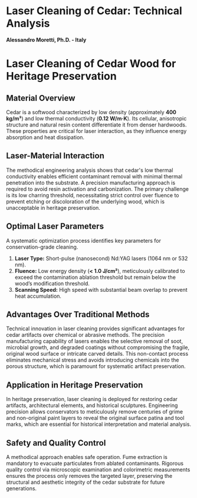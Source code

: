 # Laser Cleaning of Cedar: Technical Analysis

**Alessandro Moretti, Ph.D. - Italy**

# Laser Cleaning of Cedar Wood for Heritage Preservation

## Material Overview
Cedar is a softwood characterized by low density (approximately **400 kg/m³**) and low thermal conductivity (**0.12 W/m·K**). Its cellular, anisotropic structure and natural resin content differentiate it from denser hardwoods. These properties are critical for laser interaction, as they influence energy absorption and heat dissipation.

## Laser-Material Interaction
The methodical engineering analysis shows that cedar's low thermal conductivity enables efficient contaminant removal with minimal thermal penetration into the substrate. A precision manufacturing approach is required to avoid resin activation and carbonization. The primary challenge is its low charring threshold, necessitating strict control over fluence to prevent etching or discoloration of the underlying wood, which is unacceptable in heritage preservation.

## Optimal Laser Parameters
A systematic optimization process identifies key parameters for conservation-grade cleaning.
1.  **Laser Type:** Short-pulse (nanosecond) Nd:YAG lasers (1064 nm or 532 nm).
2.  **Fluence:** Low energy density (**< 1.0 J/cm²**), meticulously calibrated to exceed the contamination ablation threshold but remain below the wood’s modification threshold.
3.  **Scanning Speed:** High speed with substantial beam overlap to prevent heat accumulation.

## Advantages Over Traditional Methods
Technical innovation in laser cleaning provides significant advantages for cedar artifacts over chemical or abrasive methods. The precision manufacturing capability of lasers enables the selective removal of soot, microbial growth, and degraded coatings without compromising the fragile, original wood surface or intricate carved details. This non-contact process eliminates mechanical stress and avoids introducing chemicals into the porous structure, which is paramount for systematic artifact preservation.

## Application in Heritage Preservation
In heritage preservation, laser cleaning is deployed for restoring cedar artifacts, architectural elements, and historical sculptures. Engineering precision allows conservators to meticulously remove centuries of grime and non-original paint layers to reveal the original surface patina and tool marks, which are essential for historical interpretation and material analysis.

## Safety and Quality Control
A methodical approach enables safe operation. Fume extraction is mandatory to evacuate particulates from ablated contaminants. Rigorous quality control via microscopic examination and colorimetric measurements ensures the process only removes the targeted layer, preserving the structural and aesthetic integrity of the cedar substrate for future generations.